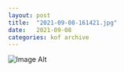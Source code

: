 ```yaml
---
layout:	post
title:	"2021-09-08-161421.jpg"
date:	2021-09-08
categories:	kof archive
---
```


![Image Alt](https://k0f.github.io/assets/2021-09-08-161421.jpg)